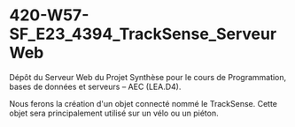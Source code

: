 # 420-W57-SF_E23_4394_TrackSense_ServeurWeb
Dépôt du Serveur Web du Projet Synthèse pour le cours de Programmation, bases de données et serveurs – AEC (LEA.D4).  

Nous ferons la création d'un objet connecté nommé le TrackSense. Cette objet sera principalement utilisé sur un vélo ou un piéton.
